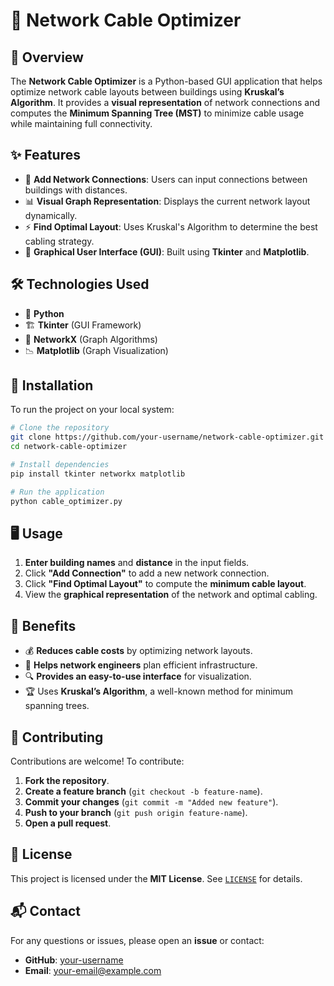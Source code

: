 # 📡 Network Cable Optimizer

## 📖 Overview
The **Network Cable Optimizer** is a Python-based GUI application that helps optimize network cable layouts between buildings using **Kruskal’s Algorithm**. It provides a **visual representation** of network connections and computes the **Minimum Spanning Tree (MST)** to minimize cable usage while maintaining full connectivity.

## ✨ Features
- 🔌 **Add Network Connections**: Users can input connections between buildings with distances.
- 📊 **Visual Graph Representation**: Displays the current network layout dynamically.
- ⚡ **Find Optimal Layout**: Uses Kruskal's Algorithm to determine the best cabling strategy.
- 🎨 **Graphical User Interface (GUI)**: Built using **Tkinter** and **Matplotlib**.

## 🛠️ Technologies Used
- 🐍 **Python**
- 🏗️ **Tkinter** (GUI Framework)
- 🔗 **NetworkX** (Graph Algorithms)
- 📉 **Matplotlib** (Graph Visualization)

## 🚀 Installation
To run the project on your local system:
```sh
# Clone the repository
git clone https://github.com/your-username/network-cable-optimizer.git
cd network-cable-optimizer

# Install dependencies
pip install tkinter networkx matplotlib

# Run the application
python cable_optimizer.py
```

## 🖥️ Usage
1. **Enter building names** and **distance** in the input fields.
2. Click **"Add Connection"** to add a new network connection.
3. Click **"Find Optimal Layout"** to compute the **minimum cable layout**.
4. View the **graphical representation** of the network and optimal cabling.

## 🎯 Benefits
- 💰 **Reduces cable costs** by optimizing network layouts.
- 🏢 **Helps network engineers** plan efficient infrastructure.
- 🔍 **Provides an easy-to-use interface** for visualization.
- 🏆 Uses **Kruskal’s Algorithm**, a well-known method for minimum spanning trees.

## 🤝 Contributing
Contributions are welcome! To contribute:
1. **Fork the repository**.
2. **Create a feature branch** (`git checkout -b feature-name`).
3. **Commit your changes** (`git commit -m "Added new feature"`).
4. **Push to your branch** (`git push origin feature-name`).
5. **Open a pull request**.

## 📜 License
This project is licensed under the **MIT License**. See [`LICENSE`](LICENSE) for details.

## 📬 Contact
For any questions or issues, please open an **issue** or contact:
- **GitHub**: [your-username](https://github.com/your-username)
- **Email**: your-email@example.com

